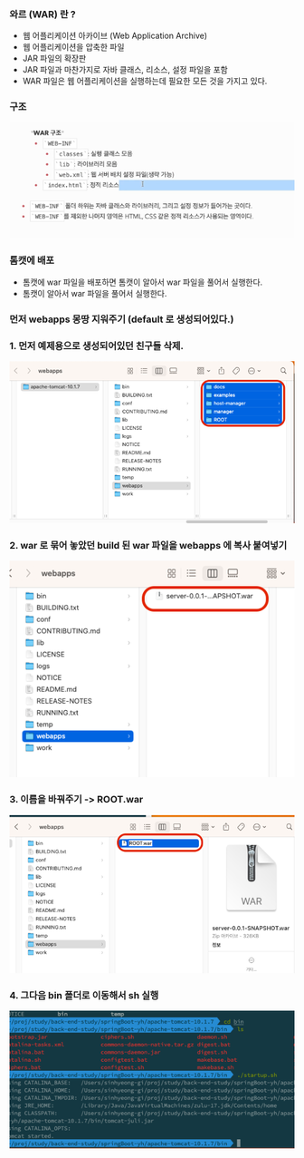 ### 와르 (WAR) 란 ?
- 웹 어플리케이션 아카이브 (Web Application Archive)
- 웹 어플리케이션을 압축한 파일
- JAR 파일의 확장판
- JAR 파일과 마찬가지로 자바 클래스, 리소스, 설정 파일을 포함
- WAR 파일은 웹 어플리케이션을 실행하는데 필요한 모든 것을 가지고 있다.

### 구조 
![](images/2ef805e8.png)

### 톰캣에 배포
- 톰캣에 war 파일을 배포하면 톰캣이 알아서 war 파일을 풀어서 실행한다.
- 톰캣이 알아서 war 파일을 풀어서 실행한다.

### 먼저 webapps 몽땅 지워주기 (default 로 생성되어있다.)
### 1. 먼저 예제용으로 생성되어있던 친구들 삭제. 
![](images/f0adf4dc.png)

### 2. war 로 묶어 놓았던 build 된 war 파일을 webapps 에 복사 붙여넣기
![](images/d589822b.png)

### 3. 이름을 바꿔주기 -> ROOT.war
![](images/c4005d07.png)

### 4. 그다음 bin 폴더로 이동해서 sh 실행
![](images/ed3534a3.png)